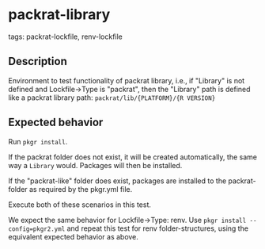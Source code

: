 # packrat-library
tags: packrat-lockfile, renv-lockfile

## Description

Environment to test functionality of packrat library, i.e., if  "Library" is not defined and Lockfile->Type is "packrat",
then the "Library" path is defined like a packrat library path:
   `packrat/lib/{PLATFORM}/{R VERSION}`

## Expected behavior

Run `pkgr install`.

If the packrat folder does not exist, it will be created automatically, the same way a `Library` would.
Packages will then be installed.

If the "packrat-like" folder does exist, packages are installed to the packrat-folder as required by the pkgr.yml file.

Execute both of these scenarios in this test.

We expect the same behavior for Lockfile->Type: renv. Use `pkgr install --config=pkgr2.yml` and repeat this test for renv folder-structures,
using the equivalent expected behavior as above.
